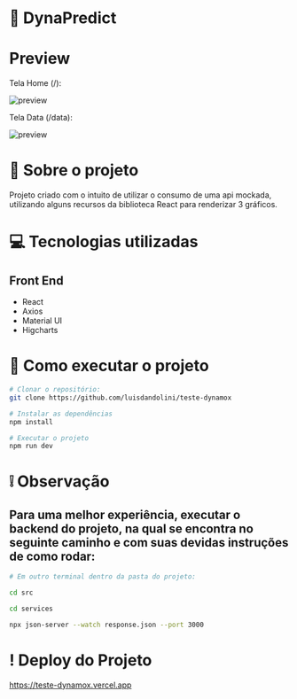 # :checkered_flag: DynaPredict

# Preview

Tela Home (/):

![preview](https://i.postimg.cc/kq9r3zTM/Captura-de-Tela-2024-05-12-a-s-11-11-55.png)

Tela Data (/data):

![preview](https://i.postimg.cc/cHXwPzcS/Captura-de-Tela-2024-05-12-a-s-11-25-42.png)

# :open_book: Sobre o projeto

Projeto criado com o intuito de utilizar o consumo de uma api mockada, utilizando alguns recursos da biblioteca React para renderizar 3 gráficos.

# :computer: Tecnologias utilizadas

## Front End

- React
- Axios
- Material UI
- Higcharts

# :runner: Como executar o projeto

```bash
# Clonar o repositório:
git clone https://github.com/luisdandolini/teste-dynamox

# Instalar as dependências
npm install

# Executar o projeto
npm run dev


```

# ❕ Observação

## Para uma melhor experiência, executar o backend do projeto, na qual se encontra no seguinte caminho e com suas devidas instruções de como rodar:

```bash
# Em outro terminal dentro da pasta do projeto:

cd src

cd services

npx json-server --watch response.json --port 3000
```

# ! Deploy do Projeto

https://teste-dynamox.vercel.app
